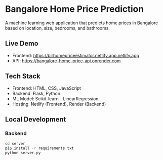 # Bangalore Home Price Prediction

A machine learning web application that predicts home prices in Bangalore based on location, size, bedrooms, and bathrooms.

## Live Demo
- Frontend: https://blrhomepriceestimator.netlify.app.netlify.app
- API: https://bangalore-home-price-api.onrender.com

## Tech Stack
- Frontend: HTML, CSS, JavaScript
- Backend: Flask, Python
- ML Model: Scikit-learn - LinearRegression
- Hosting: Netlify (Frontend), Render (Backend)

## Local Development

### Backend
```bash
cd server
pip install -r requirements.txt
python server.py